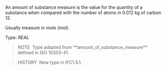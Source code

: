 An amount of substance measure is the value for the quantity of a substance when compared with the number of atoms in 0.012 kg of carbon 12.

Usually measure in mole (mol).

Type: REAL

> NOTE&nbsp; Type adapted from \*\*amount_of_substance_measure\*\* defined in ISO 10303-41.

> HISTORY&nbsp; New type in IFC1.5.1.
